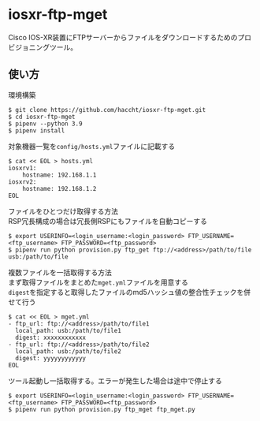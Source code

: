 # iosxr-ftp-mget
Cisco IOS-XR装置にFTPサーバーからファイルをダウンロードするためのプロビジョニングツール。

## 使い方

環境構築
```
$ git clone https://github.com/haccht/iosxr-ftp-mget.git
$ cd iosxr-ftp-mget
$ pipenv --python 3.9
$ pipenv install
```

対象機器一覧を`config/hosts.yml`ファイルに記載する
```
$ cat << EOL > hosts.yml
iosxrv1:
    hostname: 192.168.1.1
iosxrv2:
    hostname: 192.168.1.2
EOL
```

ファイルをひとつだけ取得する方法  
RSP冗長構成の場合は冗長側RSPにもファイルを自動コピーする
```
$ export USERINFO=<login_username:<login_password> FTP_USERNAME=<ftp_username> FTP_PASSWORD=<ftp_password>
$ pipenv run python provision.py ftp_get ftp://<address>/path/to/file usb:/path/to/file
```

複数ファイルを一括取得する方法  
まず取得ファイルをまとめた`mget.yml`ファイルを用意する  
`digest`を指定すると取得したファイルのmd5ハッシュ値の整合性チェックを併せて行う
```
$ cat << EOL > mget.yml
- ftp_url: ftp://<address>/path/to/file1
  local_path: usb:/path/to/file1
  digest: xxxxxxxxxxxx
- ftp_url: ftp://<address>/path/to/file2
  local_path: usb:/path/to/file2
  digest: yyyyyyyyyyyy
EOL
```

ツール起動し一括取得する。エラーが発生した場合は途中で停止する
```
$ export USERINFO=<login_username:<login_password> FTP_USERNAME=<ftp_username> FTP_PASSWORD=<ftp_password>
$ pipenv run python provision.py ftp_mget ftp_mget.py
```
